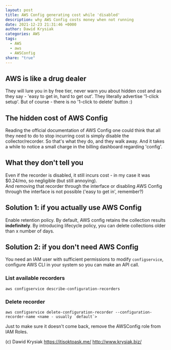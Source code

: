 ```yaml
---  
layout: post  
title: AWS Config generating cost while 'disabled'  
description: why AWS Config costs money when not running  
date: 2021-12-23 21:31:46 +0000  
author: Dawid Krysiak  
categories: AWS  
tags:  
  - AWS  
  - aws  
  - AWSConfig  
share: "true"  
---  
```

  
  
  
## AWS is like a drug dealer  
They will lure you in by free tier, never warn you about hidden cost and as they say - 'easy to get in, hard to get out'. They literally advertise '1-click setup'. But of course - there is no '1-click to delete' button :)  
  
## The hidden cost of AWS Config  
Reading the official documentation of AWS Config one could think that all they need to do to stop incurring cost is simply disable the collector/recorder. So that's what they do, and they walk away. And it takes a while to notice a small charge in the billing dashboard regarding 'config'.  
  
## What they don't tell you  
  
Even if the recorder is disabled, it still incurs cost - in my case it was $0.24/mo, so negligible (but still annoying).  
And removing that recorder through the interface or disabling AWS Config through the interface is not possible ('easy to get in', remember?)  
  
## Solution 1: if you actually use AWS Config  
Enable retention policy. By default, AWS config retains the collection results **indefinitely**. By introducing lifecycle policy, you can delete collections older than x number of days.  
  
## Solution 2: if you don't need AWS Config  
You need an IAM user with sufficient permissions to modify `configservice`, configure AWS CLI in your system so you can make an API call.  
  
### List available recorders  
  
```  
aws configservice describe-configuration-recorders  
```  
### Delete recorder  
  
```  
aws configservice delete-configuration-recorder --configuration-recorder-name <name - usually `default`>  
```  
Just to make sure it doesn't come back, remove the AWSConfig role from IAM Roles.  
  
  
  
  
  
  
(c) Dawid Krysiak https://itisoktoask.me/ http://www.krysiak.biz/